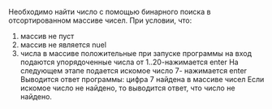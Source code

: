 Необходимо найти число с помощью бинарного поиска в отсортированном массиве чисел.
При условии, что:
1) массив не пуст
2) массив не является nuel
3) числа в массиве положительные
при запуске программы на вход подаются упорядоченные числа от 1..20-нажимается enter
На следующем этапе подается искомое число 7- нажимается enter
Выводится ответ программы: цифра 7 найдена в массиве чисел
Если искомое число не найдено, то выводится ответ, что число не найдено.
